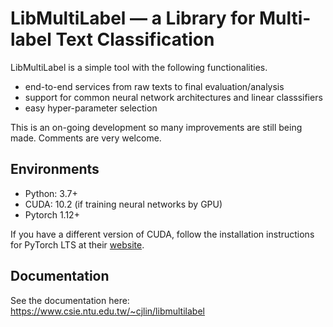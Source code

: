 # LibMultiLabel — a Library for Multi-label Text Classification

LibMultiLabel is a simple tool with the following functionalities.

- end-to-end services from raw texts to final evaluation/analysis
- support for common neural network architectures and linear classsifiers
- easy hyper-parameter selection

This is an on-going development so many improvements are still being made. Comments are very welcome.

## Environments
- Python: 3.7+
- CUDA: 10.2 (if training neural networks by GPU)
- Pytorch 1.12+

If you have a different version of CUDA, follow the installation instructions for PyTorch LTS at their [website](https://pytorch.org/).

## Documentation
See the documentation here: https://www.csie.ntu.edu.tw/~cjlin/libmultilabel
